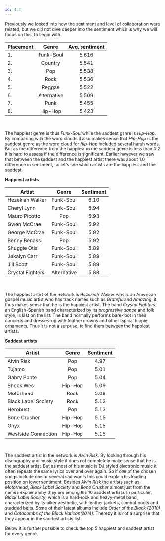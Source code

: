 ```yaml
---
id: 4.3
---
```


Previously we looked into how the sentiment and level of collaboration were related, but we did not dive deeper into the sentiment which is why we will focus on this, to begin with.

| Placement |    Genre    | Avg. sentiment |
| --------- | :---------: | :------------: |
| 1.        |  Funk-Soul  |     5.616      |
| 2.        |   Country   |     5.541      |
| 3.        |     Pop     |     5.538      |
| 4.        |    Rock     |     5.536      |
| 5.        |   Reggae    |     5.522      |
| 6.        | Alternative |     5.509      |
| 7.        |    Punk     |     5.455      |
| 8.        |   Hip-Hop   |     5.423      |

&nbsp;

The happiest genre is thus _Funk-Soul_ while the saddest genre is _Hip-Hop_.
By comparing with the word clouds it also makes sense that _Hip-Hop_ is the saddest genre as the word cloud for _Hip-Hop_ included several harsh words.
But as the difference from the happiest to the saddest genre is less than 0.2 it is hard to assess if the difference is significant.
Earlier however we saw that between the saddest and the happiest artist there was about 1.0 difference in sentiment, so let's see which artists are the happiest and the saddest.

**Happiest artists**

| Artist           |    Genre    | Sentiment |
| ---------------- | :---------: | :-------: |
| Hezekiah Walker  |  Funk-Soul  |   6.10    |
| Cheryl Lynn      |  Funk-Soul  |   5.94    |
| Mauro Picotto    |     Pop     |   5.93    |
| Gwen McCrae      |  Funk-Soul  |   5.92    |
| George McCrae    |  Funk-Soul  |   5.92    |
| Benny Benassi    |     Pop     |   5.92    |
| Shuggie Otis     |  Funk-Soul  |   5.89    |
| Jekalyn Carr     |  Funk-Soul  |   5.89    |
| Jill Scott       |  Funk-Soul  |   5.89    |
| Crystal Fighters | Alternative |   5.88    |

&nbsp;

The happiest artist of the network is _Hezekiah Walker_ who is an American gospel music artist who has track names such as _Grateful_ and _Amazing_, it thus makes sense that he is the happiest artist.
The band _Crystal Fighters_, an English-Spanish band characterized by its _progressive dance_ and folk style, is last on the list.
The band normally performs bare-foot in their concerts and dresses-up with feather crowns and other typical hippie ornaments.
Thus it is not a surprise, to find them between the happiest artists.

**Saddest artists**

| Artist              |  Genre  | Sentiment |
| ------------------- | :-----: | :-------: |
| Alvin Risk          |   Pop   |   4.97    |
| Tujamo              |   Pop   |   5.01    |
| Gabry Ponte         |   Pop   |   5.04    |
| Sheck Wes           | Hip-Hop |   5.09    |
| Motörhead           |  Rock   |   5.09    |
| Black Label Society |  Rock   |   5.12    |
| Herobust            |   Pop   |   5.13    |
| Bone Crusher        | Hip-Hop |   5.15    |
| Onyx                | Hip-Hop |   5.15    |
| Westside Connection | Hip-Hop |   5.15    |

&nbsp;

The saddest artist in the network is _Alvin Risk_.
By looking through his discography and music style it does not completely make sense that he is the saddest artist.
But as most of his music is DJ styled electronic music it often repeats the same lyrics over and over again.
So if one of the chosen songs include one or several sad words this could explain his leading position on lower sentiment.
Besides _Alvin Risk_ the artists such as _Motörhead_, _Black Label Society_ and _Bone Crusher_ almost just from the names explains why they are among the 10 saddest artists.
In particular, _Black Label Society_, which is a hard-rock and heavy-metal band, characterized by its biker aesthetic,
with leather jackets, combat boots and studded belts.
Some of their latest albums include _Order of the Black (2010)_ and _Catacombs of the Black Vatican(2014)_.
Thereby it is not a surprise that they appear in the saddest artists list.

Below it is further possible to check the top 5 happiest and saddest artist for every genre.
